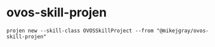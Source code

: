 # ovos-skill-projen

`projen new --skill-class OVOSSkillProject --from "@mikejgray/ovos-skill-projen"`
